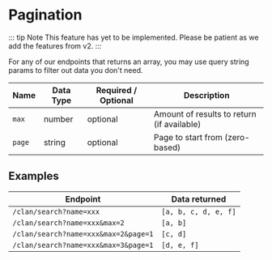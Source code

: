 # Pagination

::: tip Note
This feature has yet to be implemented. Please be patient as we add the features from v2.
:::

For any of our endpoints that returns an array, you may use query string params to filter out data you don't need.

Name | Data Type | Required / Optional | Description
--- | --- | --- | ---
`max` | number | optional | Amount of results to return (if available)
`page` | string | optional | Page to start from (zero-based)

## Examples
Endpoint | Data returned
--- | ---
`/clan/search?name=xxx` | `[a, b, c, d, e, f]`    
`/clan/search?name=xxx&max=2` |`[a, b]`
`/clan/search?name=xxx&max=2&page=1` | `[c, d]`
`/clan/search?name=xxx&max=3&page=1` | `[d, e, f]`    
